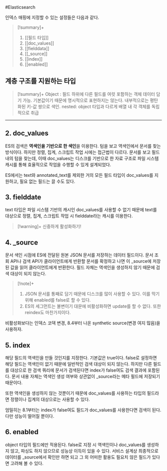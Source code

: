 #Elasticsearch 

인덱스 매핑에 지정할 수 있는 설정들은 다음과 같다.
> [!summary]+ 
> 1. [[필드 타입]]
> 2. [[doc_values]]
> 3. [[fielddata]]
> 4. [[_source]]
> 5. [[index]]
> 6. [[enabled]]

## 계층 구조를 지원하는 타입
> [!summary]+ 
> Object : 필드 하위에 다른 필드를 여럿 포함하는 객체 데이터 담기 가능. 기본값이기 때문에 명시적으로 표현하지는 않는다. 내부적으로는 평탄화된 키-값 쌍으로 색인.
> nested: object 타입과 다르게 배열 내 각 객체를 독립적으로 취급

---

## 2. doc_values
ES의 검색은 **역색인을 기반으로 한 색인**을 이용한다. 텀을 보고 역색인에서 문서를 찾는 방식이다. 하지만 정렬, 집계, 스크립트 작업 시에는 접근법이 다르다. 문서를 보고 필드 내의 텀을 찾는데, 이때 doc_values는 디스크를 기반으로 한 자료 구조로 파일 시스템 캐시를 통해 효율적으로 작업을 수행할 수 있게 설계되었다.

ES에서는 text와 annotated_text를 제외한 거의 모든 필드 타입이 doc_values를 지원하고, 필요 없는 필드는 끌 수도 있다.

## 3. fielddate
text 타입은 파일 시스템 기반의 캐시인 doc_values를 사용할 수 없기 때문에 text를 대상으로 정렬, 집계, 스크립트 작업 시 fielddate라는 캐시를 이용한다.

> [!warning]+ 
> 신중하게 활성화하기!

## 4. \_source
문서 색인 시점에 ES에 전달된 원본 JSON 문서를 저장하는 데이터 필드이다. 문서 조회 API나 검색 API가 클라이언트에게 반환할 문서를 확정하고 나면 이 \_source에 저장된 값을 읽어 클라이언트에게 반환한다. 필드 자체는 역색인을 생성하지 않기 때문에 검색 대상이 되지 않는다.

> [!note]+ 
> 1. JSON 문서를 통째로 담기 때문에 디스크를 많이 사용할 수 있다. 이를 막기 위해 enabled를 false로 할 수 있다.
> 2. ES의 세그먼트는 불변이기 대문에 비활성화하면 update를 할 수 없다. 또한 reindex도 마찬가지이다.

비활성화보다는 인덱스 코덱 변경, 8.4부터 나온 synthetic source(변경 여지 많음)을 사용하자.

## 5. index
해당 필드의 역색인을 만들 것인지를 지정한다. 기본값은 true이다. false로 설정하면 해당 필드는 역색인이 없기 때문에 일반적인 검색 대상이 되지 않는다. 하지만 다른 필드를 대상으로 한 검색 쿼리에 문서가 검색된다면 index가 false여도 검색 결과에 포함된다. 문서 내용 자체는 역색인 생성 여부와 상관없이 \_source라는 메타 필드에 저장되기 때문이다.

또한 역색인을 생성하지 않는 것뿐이기 때문에 doc_values를 사용하는 타입의 필드라면 정렬이나 집계의 대상으로는 사용할 수 있다.

엄밀히는 8.1부터는 index가 false여도 필드가 doc_values를 사용한다면 검색이 된다. 다만 성능이 떨어질 뿐이다.

## 6. enabled
object 타입의 필드에만 적용된다. false로 지정 시 역색인이나 doc_values를 생성하지 않고, 파싱도 하지 않으므로 성능상 이득이 있을 수 있다. 서비스 설계상 최종적으로 데이터를 \_source에서 확인만 하면 되고 그 외 어떠한 활용도 필요치 않은 필드가 있다면 고려해 볼 수 있다.